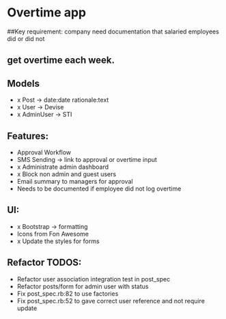 # Overtime app

##Key requirement: company need documentation that salaried employees did or did not
## get overtime each week.

## Models
- x Post -> date:date rationale:text
- x User -> Devise
- x AdminUser -> STI

## Features:
- Approval Workflow
- SMS Sending -> link to approval or overtime input
- x Administrate admin dashboard
- x Block non admin and guest users
- Email summary to managers for approval
- Needs to be documented if employee did not log overtime

## UI:
- x Bootstrap -> formatting
- Icons from Fon Awesome
- x Update the styles for forms

## Refactor TODOS:
- Refactor user association integration test in post_spec
- Refactor posts/form for admin user with status
- Fix post_spec.rb:82 to use factories
- Fix post_spec.rb:52 to gave correct user reference and not require update
